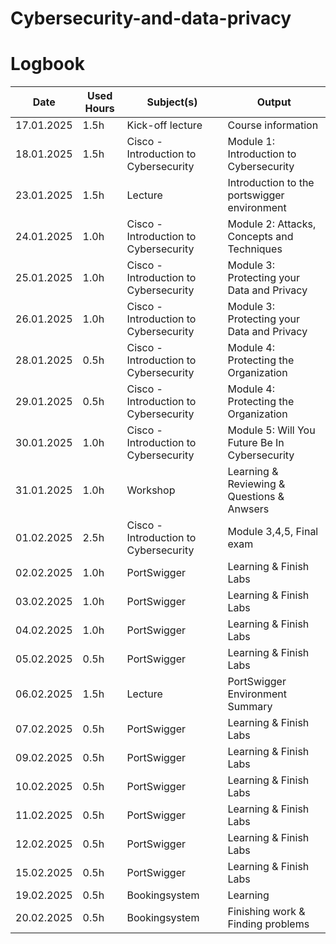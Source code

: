 # Cybersecurity-and-data-privacy
# Logbook

| Date       | Used Hours | Subject(s)                              | Output                                         |
|------------|------------|--------------------------------|-----------------------------------------------|
| 17.01.2025 | 1.5h       | Kick-off lecture         | Course information    |
| 18.01.2025 | 1.5h       | Cisco - Introduction to Cybersecurity | Module 1: Introduction to Cybersecurity      |
| 23.01.2025 | 1.5h       | Lecture                    | Introduction to the portswigger environment  |
| 24.01.2025 | 1.0h       | Cisco - Introduction to Cybersecurity | Module 2: Attacks, Concepts and Techniques   |
| 25.01.2025 | 1.0h       | Cisco - Introduction to Cybersecurity | Module 3: Protecting your Data and Privacy   |
| 26.01.2025 | 1.0h       | Cisco - Introduction to Cybersecurity | Module 3: Protecting your Data and Privacy   |
| 28.01.2025 | 0.5h       | Cisco - Introduction to Cybersecurity | Module 4: Protecting the Organization   |
| 29.01.2025 | 0.5h       | Cisco - Introduction to Cybersecurity | Module 4: Protecting the Organization   |
| 30.01.2025 | 1.0h       | Cisco - Introduction to Cybersecurity | Module 5: Will You Future Be In Cybersecurity   |
| 31.01.2025 | 1.0h       | Workshop | Learning & Reviewing & Questions & Anwsers   |
| 01.02.2025 | 2.5h       | Cisco - Introduction to Cybersecurity | Module 3,4,5,  Final exam  |
| 02.02.2025 | 1.0h       | PortSwigger | Learning & Finish Labs|
| 03.02.2025 | 1.0h       | PortSwigger | Learning & Finish Labs  |
| 04.02.2025 | 1.0h       | PortSwigger | Learning & Finish Labs  |
| 05.02.2025 | 0.5h       | PortSwigger | Learning & Finish Labs |
| 06.02.2025 | 1.5h       | Lecture | PortSwigger Environment Summary  |
| 07.02.2025 | 0.5h       | PortSwigger | Learning & Finish Labs |
| 09.02.2025 | 0.5h       | PortSwigger | Learning & Finish Labs |
| 10.02.2025 | 0.5h       | PortSwigger | Learning & Finish Labs |
| 11.02.2025 | 0.5h       | PortSwigger | Learning & Finish Labs |
| 12.02.2025 | 0.5h       | PortSwigger | Learning & Finish Labs |
| 15.02.2025 | 0.5h       | PortSwigger | Learning & Finish Labs |
| 19.02.2025 | 0.5h       | Bookingsystem | Learning |
| 20.02.2025 | 0.5h       | Bookingsystem | Finishing work & Finding problems |
